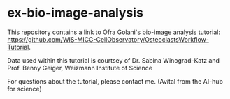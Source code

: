 # ex-bio-image-analysis
This repository contains a link to Ofra Golani's bio-image analysis tutorial:
https://github.com/WIS-MICC-CellObservatory/OsteoclastsWorkflow-Tutorial.

Data used within this tutorial is courtsey of Dr. Sabina Winograd-Katz and Prof. Benny Geiger, Weizmann Institute of Science


For questions about the tutorial, please contact me. (Avital from the AI-hub for science)

